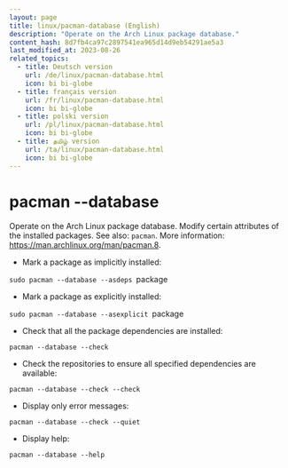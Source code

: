 ```yaml
---
layout: page
title: linux/pacman-database (English)
description: "Operate on the Arch Linux package database."
content_hash: 8d7fb4ca97c2897541ea965d14d9eb54291ae5a3
last_modified_at: 2023-08-26
related_topics:
  - title: Deutsch version
    url: /de/linux/pacman-database.html
    icon: bi bi-globe
  - title: français version
    url: /fr/linux/pacman-database.html
    icon: bi bi-globe
  - title: polski version
    url: /pl/linux/pacman-database.html
    icon: bi bi-globe
  - title: தமிழ் version
    url: /ta/linux/pacman-database.html
    icon: bi bi-globe
---
```

# pacman --database

Operate on the Arch Linux package database.
Modify certain attributes of the installed packages.
See also: `pacman`.
More information: <https://man.archlinux.org/man/pacman.8>.

- Mark a package as implicitly installed:

`sudo pacman --database --asdeps `<span class="tldr-var badge badge-pill bg-dark-lm bg-white-dm text-white-lm text-dark-dm font-weight-bold">package</span>

- Mark a package as explicitly installed:

`sudo pacman --database --asexplicit `<span class="tldr-var badge badge-pill bg-dark-lm bg-white-dm text-white-lm text-dark-dm font-weight-bold">package</span>

- Check that all the package dependencies are installed:

`pacman --database --check`

- Check the repositories to ensure all specified dependencies are available:

`pacman --database --check --check`

- Display only error messages:

`pacman --database --check --quiet`

- Display help:

`pacman --database --help`
